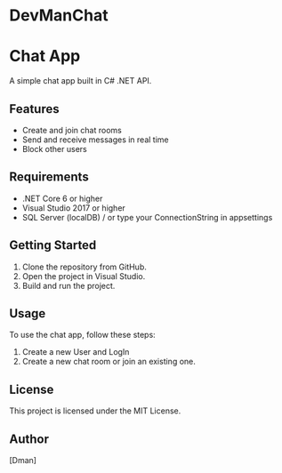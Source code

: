 # DevManChat

# Chat App

A simple chat app built in C# .NET API.

## Features

* Create and join chat rooms
* Send and receive messages in real time
* Block other users

## Requirements

* .NET Core 6 or higher
* Visual Studio 2017 or higher
* SQL Server (localDB) / or type your ConnectionString in appsettings

## Getting Started

1. Clone the repository from GitHub.
2. Open the project in Visual Studio.
3. Build and run the project.

## Usage

To use the chat app, follow these steps:

1. Create a new User and LogIn 
3. Create a new chat room or join an existing one.

## License

This project is licensed under the MIT License.

## Author

[Dman]
